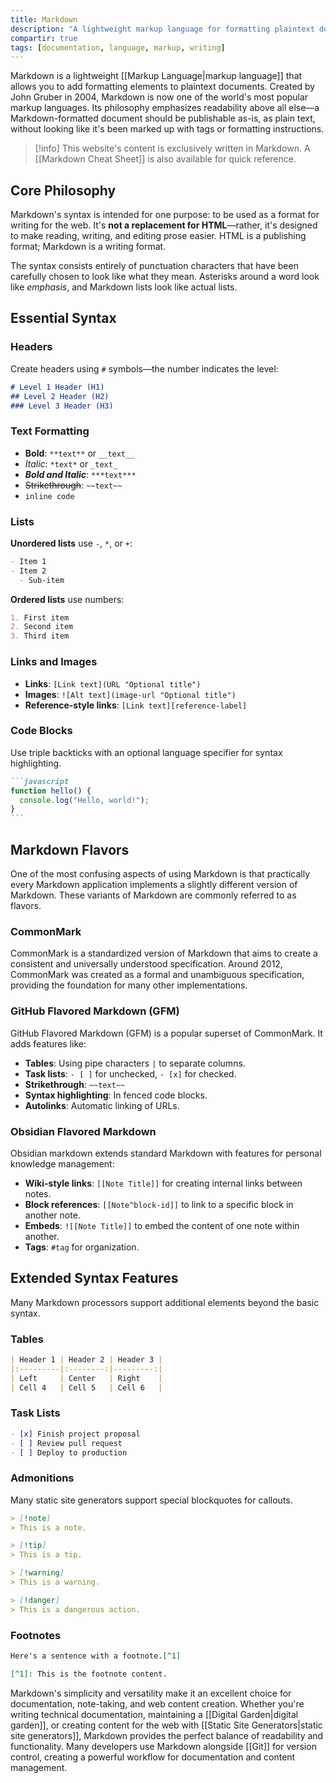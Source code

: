```yaml
---
title: Markdown
description: "A lightweight markup language for formatting plaintext documents, created by John Gruber in 2004. Now one of the world's most popular markup languages."
compartir: true
tags: [documentation, language, markup, writing]
---
```


Markdown is a lightweight [[Markup Language|markup language]] that allows you to add formatting elements to plaintext documents. Created by John Gruber in 2004, Markdown is now one of the world's most popular markup languages. Its philosophy emphasizes readability above all else—a Markdown-formatted document should be publishable as-is, as plain text, without looking like it's been marked up with tags or formatting instructions.

> [!info]
> This website's content is exclusively written in Markdown. A [[Markdown Cheat Sheet]] is also available for quick reference.

## Core Philosophy

Markdown's syntax is intended for one purpose: to be used as a format for writing for the web. It's **not a replacement for HTML**—rather, it's designed to make reading, writing, and editing prose easier. HTML is a publishing format; Markdown is a writing format.

The syntax consists entirely of punctuation characters that have been carefully chosen to look like what they mean. Asterisks around a word look like _emphasis_, and Markdown lists look like actual lists.

## Essential Syntax

### Headers

Create headers using `#` symbols—the number indicates the level:

```markdown
# Level 1 Header (H1)
## Level 2 Header (H2)
### Level 3 Header (H3)
```

### Text Formatting

- **Bold**: `**text**` or `__text__`
- _Italic_: `*text*` or `_text_`
- _**Bold and Italic**_: `***text***`
- ~~Strikethrough~~: `~~text~~`
- `inline code`

### Lists

**Unordered lists** use `-`, `*`, or `+`:

```markdown
- Item 1
- Item 2
  - Sub-item
```

**Ordered lists** use numbers:

```markdown
1. First item
2. Second item
3. Third item
```

### Links and Images

- **Links**: `[Link text](URL "Optional title")`
- **Images**: `![Alt text](image-url "Optional title")`
- **Reference-style links**: `[Link text][reference-label]`

### Code Blocks

Use triple backticks with an optional language specifier for syntax highlighting.

````markdown
```javascript
function hello() {
  console.log("Hello, world!");
}
```
````

## Markdown Flavors

One of the most confusing aspects of using Markdown is that practically every Markdown application implements a slightly different version of Markdown. These variants of Markdown are commonly referred to as flavors.

### CommonMark

CommonMark is a standardized version of Markdown that aims to create a consistent and universally understood specification. Around 2012, CommonMark was created as a formal and unambiguous specification, providing the foundation for many other implementations.

### GitHub Flavored Markdown (GFM)

GitHub Flavored Markdown (GFM) is a popular superset of CommonMark. It adds features like:
- **Tables**: Using pipe characters `|` to separate columns.
- **Task lists**: `- [ ]` for unchecked, `- [x]` for checked.
- **Strikethrough**: `~~text~~`
- **Syntax highlighting**: In fenced code blocks.
- **Autolinks**: Automatic linking of URLs.

### Obsidian Flavored Markdown

Obsidian markdown extends standard Markdown with features for personal knowledge management:
- **Wiki-style links**: `[[Note Title]]` for creating internal links between notes.
- **Block references**: `[[Note^block-id]]` to link to a specific block in another note.
- **Embeds**: `![[Note Title]]` to embed the content of one note within another.
- **Tags**: `#tag` for organization.

## Extended Syntax Features

Many Markdown processors support additional elements beyond the basic syntax.

### Tables

```markdown
| Header 1 | Header 2 | Header 3 |
|:---------|:--------:|---------:|
| Left     | Center   | Right    |
| Cell 4   | Cell 5   | Cell 6   |
```

### Task Lists

```markdown
- [x] Finish project proposal
- [ ] Review pull request
- [ ] Deploy to production
```

### Admonitions

Many static site generators support special blockquotes for callouts.

```markdown
> [!note]
> This is a note.

> [!tip]
> This is a tip.

> [!warning]
> This is a warning.

> [!danger]
> This is a dangerous action.
```

### Footnotes

```markdown
Here's a sentence with a footnote.[^1]

[^1]: This is the footnote content.
```

Markdown's simplicity and versatility make it an excellent choice for documentation, note-taking, and web content creation. Whether you're writing technical documentation, maintaining a [[Digital Garden|digital garden]], or creating content for the web with [[Static Site Generators|static site generators]], Markdown provides the perfect balance of readability and functionality. Many developers use Markdown alongside [[Git]] for version control, creating a powerful workflow for documentation and content management.